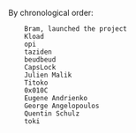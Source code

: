 By chronological order:

        Bram, launched the project
        Kload
        opi
        taziden
        beudbeud
        CapsLock
        Julien Malik
        Titoko
        0x010C
        Eugene Andrienko
        George Angelopoulos
        Quentin Schulz
        toki
